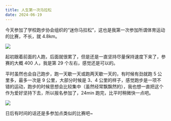 ```yaml
---
title: 人生第一次马拉松
date: 2024-06-19
---
```


今天参加了学校跑步协会组织的“迷你马拉松”，这也是我第一次参加所谓体育运动的比赛，不长，就 4.8km。

<!--more-->

![](https://images.yuanj.top/202406192227564.png)

起初跟着前面的人跑，后面就很累了，但是还是一直坚持尽量保持速度下来了，参赛的大概 400 人，我是第 29 个左右，感觉还是可以的。

平时虽然也会自己跑步，跑一天歇一天或跑两天歇一天的，有时候有劲就跑 5 公里多，最多一次是 9 公里，大部分时候是 3、4 公里的样子，感觉跑步是一项不错的运动，跑步的时候思想会比较集中（虽然经常飘飘然的），我也想一直把这个作为爱好坚持下去，所以报名参加了，24min 跑完，比平时稍微快一点吧。

![](https://images.yuanj.top/202406192231554.png)

日后有时间的话还是多参加点类似的比赛吧~